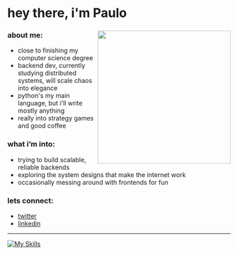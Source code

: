 # hey there, i'm Paulo

<div>
  <img align="right" src="https://github.com/user-attachments/assets/89fbee65-3759-485d-9b8e-49311a743b96" width=300/>
 <h3> about me: </h3>
 <ul>
   <li> close to finishing my computer science degree
   <li> backend dev, currently studying distributed systems, will scale chaos into elegance
   <li> python's my main language, but i'll write mostly anything
   <li> really into strategy games and good coffee
 </ul>

  <h3> what i’m into: </h3>
 <ul>
   <li>trying to build scalable, reliable backends</li>
   <li>exploring the system designs that make the internet work</li>
   <li>occasionally messing around with frontends for fun</li>
 </ul>

   <h3> lets connect: </h3>
 <ul>
  <li><a href="https://twitter.com/klp_paulo">twitter</a>
  <li><a href="https://www.linkedin.com/in/paulo-ricardo-sv1/">linkedin</a>
 </ul>

<hr>
</div>

[![My Skills](https://skillicons.dev/icons?i=py,java,cs,postgres,mongodb,docker)](https://skillicons.dev)



